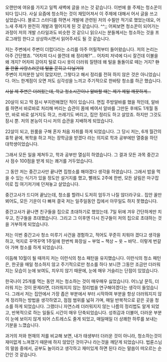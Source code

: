 오랜만에 여유를 가지고 일찍 새벽에 글을 쓰는 것 같습니다. 
이번에 쓸 주제는 청소꾼이 되다 입니다. 사실 요즘에 청소하는 것이 재밌어져서 이 주제에 대해서 어서 글을 쓰고 싶었습니다.
블로그 스터디를 하면서 개발에 관련된 저의 수필만 적기로 했었는데요,
어느새 주제가 완전히 개발과 멀어지게 된 것 같습니다. ^^;;
어찌보면 청소꾼이 되어가는 과정이 저의 개발 스타일과도 비슷한 것 같으니 
읽으시는 분들께서는 청소하는 것을 프로그래밍 한다고 상상하시면서 읽어주셔도 될 것 같습니다.

저는 주변에서 주변이 더럽다라는 소리를 아주 어릴적부터 들어왔습니다. 
저의 논리는 아주 간단했죠. "어차피 다시 쓸껀데 왜 정리해?"...
어차피 저녁에 다시 잘건데 이불을 왜 개지? 어차피 강아지 털로 다시 옷이 더러워 질텐데 왜 털을 돌돌이로 떼는 거지? 
~~한올 한올 사랑스러운데 털을 묻히고 다닐거야~~    
주변이 지저분한 날이 많았지만, 그렇다고 해서 정리를 전혀 하지 않은 것은 아니었습니다. 
어느 한계점이 오면 저도 심각성을 느끼고 주기적으로 한바탕 청소를 하곤 했습니다.

~~사실 제 주변은 더러웠는데, 학교 청소시간이나 알바할 때는 제가 제일 깨끗하게...~~

20살이 되고 딱 잠시 부지런해졌던 적이 있습니다. 면집 주방알바를 했을 적인데, 알바를 하면서 바로바로 처리해 버리는 습관이 몸에 베여서
알바를 그만둔 후에도 1개월 동안, 
바로 바로 설거지도 하고, 쓰레기도 버리고, 집안 정리도 하고 살았죠. 
하지만 그것도 잠시 뿐. 저의 본능이 다시 저의 습관을 지배하게 되었습니다.

22살이 되고, 원룸을 구해 혼자 처음 자취를 하게 되었습니다.
그 당시 저는, 6개 월간의 휴학 끝에, 
복학을 하고 저는 장학금을 받겠다 라는 의지로 학과 공부에만 열중을 하던 대학생이었습니다.

그래서 모든 일을 제쳐두고, 학과 공부만 열심히 하였습니다. 
그 결과 모든 과목 중간고사 점수 100점을 받게 되는 쾌거를 거두었습니다. 

그 동안 저는 중간고사만 끝나면 집청소를 해야겠다 생각을 하였습니다. 
그래서 밥을 먹을 수 있는 식기가 있을 정도만 설거지를 했고,
빨래도 2주에 한번, 모든 살림은 마구잡이로 집 여기저기에 던져놓고 살았습니다.

중간고사가 드디어 끝났는데, 청소를 할려니 도저히 엄두가 나질 않더라구요.. 
집안 꼴만 뵈어도, 모든 기운이 다 빠져 결국 저는 일주일동안 집에서 아무일도 하지 못했습니다.

중간고사가 끝나면 친구들을 집으로 초대하기로 했었는데. 7일 뒤에 겨우 간단하게만 치우고, 친구들을 초대했습니다.
그리고 그 이후엔 다시 친구들이 저의 집으로 초대하는 것을 거부하게 되었습니다.

저는 이번 중간고사 청소 미루기 사건을 경험하고, 적어도 꾸준히 치워야 겠다고 생각을 하고, 억지로 꾸역꾸역 
1주일에 한번씩 화장실 ~ 부엌 ~ 책상 ~ 옷 ~ 바닥.. 이렇게 번갈아 가며 청소를 하게 되었습니다.

이듬해 10월이 될 때까지 저는 이런식의 청소 패턴을 유지했습니다. 
이런식의 청소 패턴은, 한곳을 매일 청소하지 않고 주기적으로만 청소를 하다 보니깐
그동안 조금만 더러워 지는 모습이 눈에 보여도, 치우지 않기 때문에, 눈에 매우 거슬리는 단점이 있었습니다.

한국나이 25개를 먹는 동안 저는 청소하는 것이 매우매우 싫었습니다. 
어느날 문득, 더러워 지는 것이 문제라면, 더러워지지 않는 정리법을 연구해야겠다는 생각이 들었습니다.
그래서 저는 집안에서 가장 좁은 부분에서 부터 시작하여 부분을 항상 더러워지지 않게 정리하는 방법을 생각하였고, 
점점 범위를 넓혀 가며, 매일 반복적으로 같은 곳을 청소를 하게 되었습니다. 
그랬더니 자연스레 더러워지지 않는 나름의 정리법도 알게 되었고, 반복적으로 하는 일들도 시간이 매우 단축되었습니다. 
성취감과 더불어, 더러운 부분이 눈에 보이지 않게 되어 스트레스도 줄게 되었고, 매일매일 더 상쾌한 하루를 보내는 기분을 느꼈습니다.

과거의 저와 현재의 저를 비교해 보면, 내가 태생부터 더러운 것이 아니라, 청소하는것이 재미없게 느껴졌기 때문에 
하지 않았던 것이구나 라는것을 깨닫게 되었습니다. 
법륜스님의 말씀 중에서, 공부도 놀이라고 생각하고 재미있게 하면 된다 라는 말씀이 떠오르는 순간인 것 같습니다.
